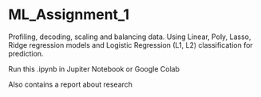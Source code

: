 # ML_Assignment_1

Profiling, decoding, scaling and balancing data.
Using Linear, Poly, Lasso, Ridge regression models and Logistic Regression (L1, L2) classification for prediction.

Run this .ipynb in Jupiter Notebook or Google Colab

Also contains a report about research

